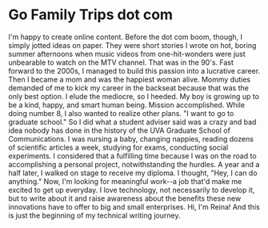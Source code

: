 # Go Family Trips dot com
I'm happy to create online content.
Before the dot com boom, though, I simply jotted ideas on paper.
They were short stories I wrote on hot, boring summer afternoons when music videos from one-hit-wonders were just unbearable to watch on the MTV channel.
That was in the 90's.
Fast forward to the 2000s, I managed to build this passion into a lucrative career.
Then I became a mom and was the happiest woman alive.
Mommy duties demanded of me to kick my career in the backseat because that was the only best option.
I elude the mediocre, so I heeded.
My boy is growing up to be a kind, happy, and smart human being.
Mission accomplished.
While doing number 8, I also wanted to realize other plans.
"I want to go to graduate school."
So I did what a student adviser said was a crazy and bad idea nobody has done in the history of the UVA Graduate School of Communications.
I was nursing a baby, changing nappies, reading dozens of scientific articles a week, studying for exams, conducting social experiments.
I considered that a fulfilling time because I was on the road to accomplishing a personal project, notwithstanding the hurdles.
A year and a half later, I walked on stage to receive my diploma.
I thought, "Hey, I can do anything."
Now, I'm looking for meaningful work--a job that'd make me excited to get up everyday.
I love technology, not necessarily to develop it, but to write about it and raise awareness about the benefits these new innovations have to offer to big and small enterprises.
Hi, I'm Reina! And this is just the beginning of my technical writing journey.
